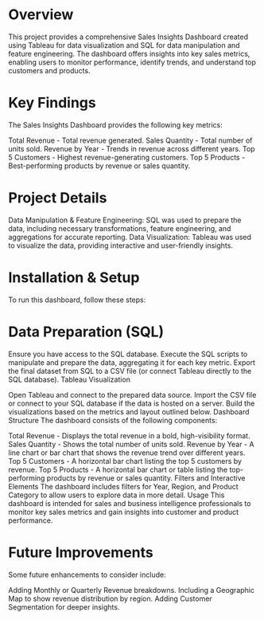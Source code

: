 # Overview
This project provides a comprehensive Sales Insights Dashboard created using Tableau for data visualization and SQL for data manipulation and feature engineering. The dashboard offers insights into key sales metrics, enabling users to monitor performance, identify trends, and understand top customers and products.

# Key Findings
The Sales Insights Dashboard provides the following key metrics:

Total Revenue - Total revenue generated.
Sales Quantity - Total number of units sold.
Revenue by Year - Trends in revenue across different years.
Top 5 Customers - Highest revenue-generating customers.
Top 5 Products - Best-performing products by revenue or sales quantity.
# Project Details
Data Manipulation & Feature Engineering: SQL was used to prepare the data, including necessary transformations, feature engineering, and aggregations for accurate reporting.
Data Visualization: Tableau was used to visualize the data, providing interactive and user-friendly insights.
# Installation & Setup
To run this dashboard, follow these steps:

# Data Preparation (SQL)

Ensure you have access to the SQL database.
Execute the SQL scripts to manipulate and prepare the data, aggregating it for each key metric.
Export the final dataset from SQL to a CSV file (or connect Tableau directly to the SQL database).
Tableau Visualization

Open Tableau and connect to the prepared data source.
Import the CSV file or connect to your SQL database if the data is hosted on a server.
Build the visualizations based on the metrics and layout outlined below.
Dashboard Structure
The dashboard consists of the following components:

Total Revenue - Displays the total revenue in a bold, high-visibility format.
Sales Quantity - Shows the total number of units sold.
Revenue by Year - A line chart or bar chart that shows the revenue trend over different years.
Top 5 Customers - A horizontal bar chart listing the top 5 customers by revenue.
Top 5 Products - A horizontal bar chart or table listing the top-performing products by revenue or sales quantity.
Filters and Interactive Elements
The dashboard includes filters for Year, Region, and Product Category to allow users to explore data in more detail.
Usage
This dashboard is intended for sales and business intelligence professionals to monitor key sales metrics and gain insights into customer and product performance.

# Future Improvements
Some future enhancements to consider include:

Adding Monthly or Quarterly Revenue breakdowns.
Including a Geographic Map to show revenue distribution by region.
Adding Customer Segmentation for deeper insights.
